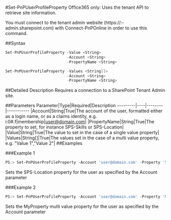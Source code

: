 #Set-PnPUserProfileProperty
Office365 only: Uses the tenant API to retrieve site information.

You must connect to the tenant admin website (https://:<tenant>-admin.sharepoint.com) with Connect-PnPOnline in order to use this command. 

##Syntax
```powershell
Set-PnPUserProfileProperty -Value <String>
                           -Account <String>
                           -PropertyName <String>
```


```powershell
Set-PnPUserProfileProperty -Values <String[]>
                           -Account <String>
                           -PropertyName <String>
```


##Detailed Description
Requires a connection to a SharePoint Tenant Admin site.

##Parameters
Parameter|Type|Required|Description
---------|----|--------|-----------
|Account|String|True|The account of the user, formatted either as a login name, or as a claims identity, e.g. i:0#.f|membership|user@domain.com|
|PropertyName|String|True|The property to set, for instance SPS-Skills or SPS-Location|
|Value|String|True|The value to set in the case of a single value property|
|Values|String[]|True|The values set in the case of a multi value property, e.g. "Value 1","Value 2"|
##Examples

###Example 1
```powershell
PS:> Set-PnPUserProfileProperty -Account 'user@domain.com' -Property 'SPS-Location' -Value 'Stockholm'
```
Sets the SPS-Location property for the user as specified by the Account parameter

###Example 2
```powershell
PS:> Set-PnPUserProfileProperty -Account 'user@domain.com' -Property 'MyProperty' -Values 'Value 1','Value 2'
```
Sets the MyProperty multi value property for the user as specified by the Account parameter
